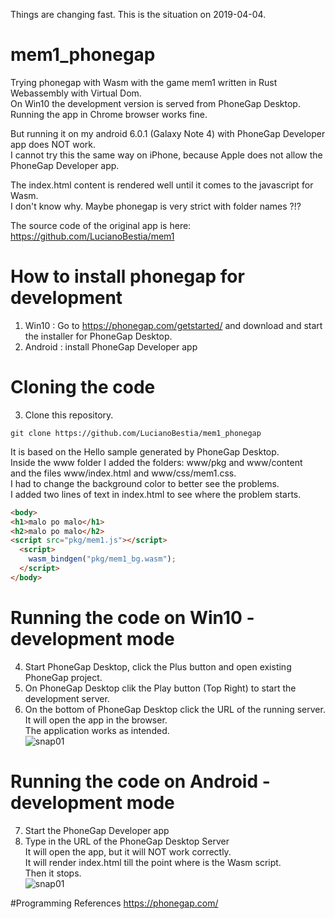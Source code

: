 Things are changing fast. This is the situation on 2019-04-04.
# mem1_phonegap
Trying phonegap with Wasm with the game mem1 written in Rust Webassembly with Virtual Dom.  
On Win10 the development version is served from PhoneGap Desktop.  
Running the app in Chrome browser works fine.  
  
But running it on my android 6.0.1 (Galaxy Note 4) with PhoneGap Developer app does NOT work.  
I cannot try this the same way on iPhone, because Apple does not allow the PhoneGap Developer app.  
  
The index.html content is rendered well until it comes to the javascript for Wasm.  
I don't know why. Maybe phonegap is very strict with folder names ?!?  

The source code of the original app is here:  
https://github.com/LucianoBestia/mem1   

# How to install phonegap for development
1. Win10 : Go to https://phonegap.com/getstarted/ and download and start the installer for PhoneGap Desktop.  
2. Android : install PhoneGap Developer app  

# Cloning the code
3. Clone this repository.  
```
git clone https://github.com/LucianoBestia/mem1_phonegap
```
It is based on the Hello sample generated by PhoneGap Desktop.  
Inside the www folder I added the folders: www/pkg and www/content  
and the files www/index.html and www/css/mem1.css.  
I had to change the background color to better see the problems.  
I added two lines of text in index.html to see where the problem starts.  
```html
<body>
<h1>malo po malo</h1>
<h2>malo po malo</h2>
<script src="pkg/mem1.js"></script>
  <script>
    wasm_bindgen("pkg/mem1_bg.wasm");
  </script>
</body>
```

# Running the code on Win10 - development mode
4. Start PhoneGap Desktop, click the Plus button and open existing PhoneGap project.
5. On PhoneGap Desktop clik the Play button (Top Right) to start the development server.
6. On the bottom of PhoneGap Desktop click the URL of the running server.  
It will open the app in the browser.  
The application works as intended.  
![snap01](https://user-images.githubusercontent.com/31509965/55613230-61ea8500-57b4-11e9-99b7-36125b15c520.JPG)

# Running the code on Android - development mode
7. Start the PhoneGap Developer app  
8. Type in the URL of the PhoneGap Desktop Server  
It will open the app, but it will NOT work correctly.  
It will render index.html till the point where is the Wasm script.  
Then it stops.  
![snap01](https://user-images.githubusercontent.com/31509965/55613086-002a1b00-57b4-11e9-9655-325861f8d921.png)


#Programming References
https://phonegap.com/



